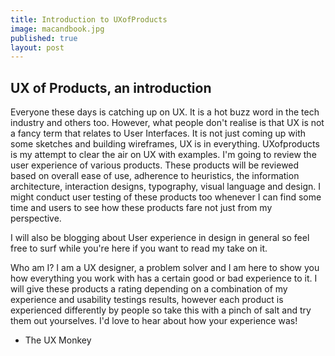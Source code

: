 ```yaml
---
title: Introduction to UXofProducts
image: macandbook.jpg
published: true
layout: post
---
```




## UX of Products, an introduction

Everyone these days is catching up on UX. It is a hot buzz word in the tech industry and others too. However, what people don't realise is that UX is not a fancy term that relates to User Interfaces. It is not just coming up with some sketches and building wireframes, UX is in everything. UXofproducts is my attempt to clear the air on UX with examples. I'm going to review the user experience of various products. These products will be reviewed based on overall ease of use, adherence to heuristics, the information architecture, interaction designs, typography, visual language and design. I might conduct user testing of these products too 
whenever I can find some time and users to see how these products fare not just from my perspective. 

I will also be blogging about User experience in design in general so feel free to surf while you're here if you want to read my take on it.

Who am I? I am a UX designer, a problem solver and I am here to show you how everything you work with has a certain good or bad experience to it. I will give these products a rating depending on a combination of my experience and usability testings results, however each product is experienced differently by people so take this with a pinch of salt and try them out yourselves. I'd love to hear about how your experience was!

- The UX Monkey
